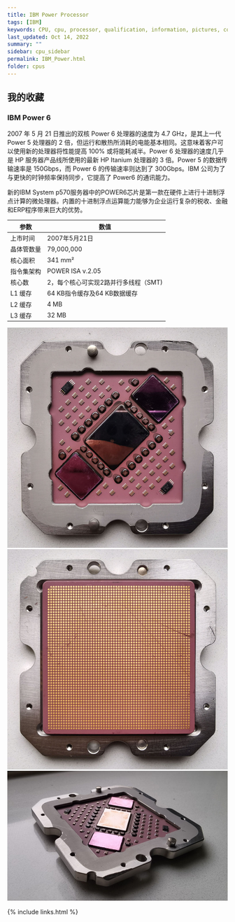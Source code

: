 ```yaml
---
title: IBM Power Processor
tags: [IBM]
keywords: CPU, cpu, processor, qualification, information, pictures, core, frequency, chip packaging, packaging, cpu info, x86, collection, amd, cyrix, harris, ibm, idt, iit, intel, motorola, nec, sgs, sgs-thomson, siemens, ST, signetics, mhs, ti, texas instruments, ulsi, umc, weitek, zilog, 808x, 8085, 8088, 8086, 80188, 80186, 80286, 286, 80386, 386, i386, Am386, 386sx, 386dx, 486, i486, 586, 486sx, 486dx, overdrive, 487, pentium, 586, 5x86, 386dlc, 386slc, 486dx2, mmx, ppro, pentium-pro, pro, athlon, duron, z80, dirk oppelt, dirk, oppelt, engineering, sample, samples
last_updated: Oct 14, 2022
summary: ""
sidebar: cpu_sidebar
permalink: IBM_Power.html
folder: cpus
---
```


## 我的收藏

### IBM Power 6 

2007 年 5 月 21 日推出的双核 Power 6 处理器的速度为 4.7 GHz，是其上一代 Power 5 处理器的 2 倍，但运行和散热所消耗的电能基本相同。这意味着客户可以使用新的处理器将性能提高 100% 或将能耗减半。Power 6 处理器的速度几乎是 HP 服务器产品线所使用的最新 HP Itanium 处理器的 3 倍。Power 5 的数据传输速率是 150Gbps，而 Power 6 的传输速率则达到了 300Gbps。IBM 公司为了与更快的时钟频率保持同步，它提高了 Power6 的通讯能力。

新的IBM System p570服务器中的POWER6芯片是第一款在硬件上进行十进制浮点计算的微处理器。内置的十进制浮点运算能力能够为企业运行复杂的税收、金融和ERP程序带来巨大的优势。

| 参数 | 数值 |
| ------ | ------ |
| 上市时间 | 2007年5月21日 |
| 晶体管数量 | 79,000,000 |
| 核心面积 | 341 mm² |
| 指令集架构 | POWER ISA v.2.05 |
| 核心数 | 2，每个核心可实现2路并行多线程（SMT) |
| L1 缓存 | 64 KB指令缓存及64 KB数据缓存 |
| L2 缓存 | 4 MB |
| L3 缓存 | 32 MB |

![IBM Power 6 正面](/images/cpus/IBM/IBM_Power6_1.jpg)
![IBM Power 6 反面](/images/cpus/IBM/IBM_Power6_2.jpg)
![IBM Power 6 侧面](/images/cpus/IBM/IBM_Power6_3.jpg)

{% include links.html %}
